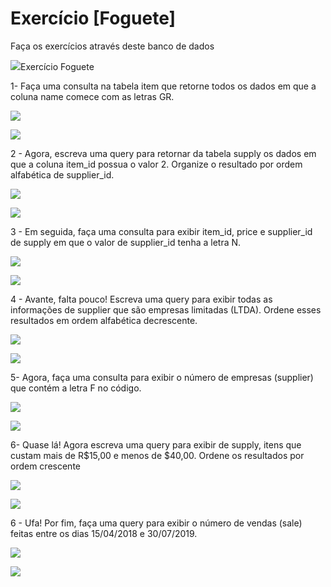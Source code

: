 # Exercício [Foguete]

  
  

Faça os exercícios através deste banco de dados

  

![](https://lh6.googleusercontent.com/zC1Lts2BUY2HxW4CSL5_oM7pkTzrRWLmkI3F5UKaQ5R0hnLxKb_O0k1N1oLthQXIWP0l9yL1KtAg3xF6bXaekKLF4Wk5HeUPCDTw5mMQrgccdGqNXIUnHz_OmXxbciM90GCDPoi6T96OjAjLCCGy3qw)Exercício Foguete

  

1- Faça uma consulta na tabela item que retorne todos os dados em que a coluna name comece com as letras GR.

  

![](https://lh6.googleusercontent.com/ISk1eNbawRgk3HlUKxy2z6EbM8_8WN-ktipfrA41_W-DA6D92WsLkeXGSMDItixKpSS1c6t1_Lc5KuMxZVj4e6Do-3nRsCI8PEHRE2b8KdKFTdv523R-W2ZEU6oVVm_deVQpQdmL-R46d8vAYRvYn-4)

![](https://lh3.googleusercontent.com/fmXxYpnlmCEFwMaFNsiugWgdtsBCyt751Sbl4qSsOiTMooWQlCSbkQklAMN-ftiWCizQUZCtyr8XEVcTphBu5-jzszzJqzOYd3mM2V87lYh3-ckMAjGKx2Ul3t7V0mLdrbEroWZCIibwtQk0mor_6NY)

  
  

2 - Agora, escreva uma query para retornar da tabela supply os dados em que a coluna item_id possua o valor 2. Organize o resultado por ordem alfabética de supplier_id.

  

![](https://lh6.googleusercontent.com/waROXHSw8dtiptcZEPwIRaXo3g67dl5XF02bUYnAcTlq-YztDCT75D6eVhbWRV-tMnQhVtkHKTXFC_y7ucNmHqzcR1y5XMLGGWQqkfiwzafWkUeEv_jltQcOP4qW6rr5s5FYA7P19cqwlbCCF718_Oc)

![](https://lh5.googleusercontent.com/Z-_hSgdiRsywUpL56vTYxDCHk2D1YVht6skmNzFWQn4BnAUgH8lRI25Dzq_ehnXdO_1by_zQY-C_8_l1yXUQ85AsHclJMlueGaTCF65vEEAzWyBuXxI1pXUobrfgp6BK8xpiCtH2FhTLG-HtBO4OmuI)

  
  

3 - Em seguida, faça uma consulta para exibir item_id, price e supplier_id de supply em que o valor de supplier_id tenha a letra N.

  

![](https://lh4.googleusercontent.com/GEWda7RxweO3R6P0mWHwW2Sg3RrrVtlaxVHEZ8J9wVL1XGWbhKSoIaww3AY-9I29nJ84Xag0KSWS5ws9eXYxkBSTZXerYW_ymqVvx2frx-Mb7dYuqapapW5jbvePc24qnnRnd-kFWz1m41C3kEZRCwc)

  

![](https://lh5.googleusercontent.com/_xeQ4H0-PPxRsw-kEo5dhj7AHvaiea1jfxYcHuysb-UH82LRbU5v4jJXsND-ai_-uoeu-uTnNGOMIdIMvJocWJG8X1LGOGxFWx1r79R4Q01WHItfSs3aXZjNr_hebBmB1RBixhoJrC7Gaujb_arpTpI)

4 - Avante, falta pouco! Escreva uma query para exibir todas as informações de supplier que são empresas limitadas (LTDA). Ordene esses resultados em ordem alfabética decrescente.

  

![](https://lh5.googleusercontent.com/K3hdR3GnjxtYEA2ZU3C-zOU0l2Q9t8c_tnSJe7T4ru_iauv-b3tea7j9UoNsrpv3XHNM3ErCG9L4YjvEk9-zi_nbHM0GpdMnKUVtj70FQIk_UTYezLKGYZPOGjyss3NTfoZyskLxzJjJsUnVbvjzPTI)

![](https://lh3.googleusercontent.com/haz_AC7xHyF6LwXhErrY7m1QLYeZsGyiKIYqTzBvVEchSS_alsaTP13EDY8nhYJqU0Ok1jSx2jVR-gdqQmo1lxyejHrWGWY6scJdyJWrSb9xXDpX4dBvuGh59-a0v21r2pm86ibsHzjSmIGQ6UV0JUg)

  
  
  

5- Agora, faça uma consulta para exibir o número de empresas (supplier) que contém a letra F no código.

  

![](https://lh3.googleusercontent.com/8NW0aTqcn61z1rn84s3ZF-sW3n9GB8nNBRgGjFkufro12LtMeEOFelIZqfhEvjtGodgfoO7IlF9Vc0T0SK8E4iIeGT-LnafPd6xce82gKJffjvT2Kt1IIhd9RZ8hEh_IzcGbNztp4qxixUPS5PDmiGg)

![](https://lh5.googleusercontent.com/d16LV8tzt5l_layAFO-XkCqzeOlapOLn0qq7QVSLIcrJf36jHbx7u9zsZa_fT4s0hI4MQdlcYw8O8E7qWocfYhJ0iPZoI4WQFBwKkK5Mr4yoPOmD_O2D6YiZy_D6wgKcy1ri2subLmXZ_iydLyOIJHQ)

  
  

6- Quase lá! Agora escreva uma query para exibir de supply, itens que custam mais de R$15,00 e menos de $40,00. Ordene os resultados por ordem crescente

  

![](https://lh6.googleusercontent.com/j-az6HoWk1nDScs9ZRaoYFy_Dqa8cMUT1bukJ2_EhMosDG1daixmnc_Ui_A6a4z45P7VbEY3SIGvyGaGfvMrFUIHLAC7iEc3SnEDdmIKCklk7VhHz3hFt3fN-K6Kw1b8Y7mH3P1e_Y0F7Yxfk2T30pQ)

![](https://lh6.googleusercontent.com/TEzMPf7ETmID2HnJu4gJ1DrRKhUVVJgZB3h3b9OElOUIXoX1u1zMILs8ZU8Q6Go9JoZ0_xfXhiRDR9_Q4f386YC9teQjjTdMrlr5UpiclMBm_x9pQ9UinYFFCbahoxsJW903EEDuvNr6xh5SoKD51PM)

  
  

6 - Ufa! Por fim, faça uma query para exibir o número de vendas (sale) feitas entre os dias 15/04/2018 e 30/07/2019.

  

![](https://lh6.googleusercontent.com/4Ifjig2FeTIEub6LQOijGiuFWUNehkhmmgkFEtnfIDmAj4NiKYS0WbEu3JpzRcJ2Egj56xUGcMllpZuJ-myIrzZqozQbylHEtR4fke3_193bQzrGK2d_HLFoKFZA4vjVd0qPHeaQqpQGGI5Srn7k24o)

![](https://lh3.googleusercontent.com/b54IM19OCWR32BoCPFkhSG0-FV6oUSVUxUBlKBcaa7ZsQAbZ21qJf5ZIwF-oDaUx6KeqXAc6lY-9TKGuHBhVPhtJkaPKvMae92OFSepTxgUfRsfE8AKyfA7fjEXgvjm5w4nAR1vroXggK8HRdQgF2e8)